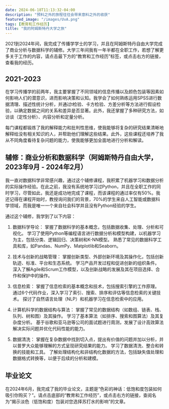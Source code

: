 ```yaml
---
date: 2024-06-18T11:13:32-04:00
description: "预料之外的旅程往往会带来意料之外的收获"
featured_image: "/images/UvA.png"
tags: [教育和工作经历]
title: "我的阿姆斯特丹大学之旅"
---
```

2021到2024年间，我完成了传播学学士的学习，并且在阿姆斯特丹自由大学完成了商业分析与数据科学的辅修。大学三年间我有一年半都在全职工作，若想了解更多关于工作的内容，请点击最下方的“教育和工作经历”标签，或点击右方的链接，查看我的经历。
<!--more--> 
## 2021-2023
在学习传播学的前两年，我主要掌握了不同领域的信息传播以及颜色包装等因素如何影响人们的潜意识，进而影响决策和认知。我学会了如何熟练运用SPSS进行数据清理、描述性统计分析，并通过t检验、卡方检验、方差分析等方法进行假设检验，以确定数据之间的关系和差异是否显著。此外，我还掌握了多种研究方法，如访谈（定性分析）、内容分析和定量分析。

每门课程都锻炼了我的解释能力和批判性思维，使我能够将复杂的研究结果清晰地解释给没有相关知识的人，并帮助他们理解这些结果。此外，这些课程还培养了我从不同角度看待复杂问题的能力，使我能够更加全面地进行分析和解读。

## 辅修：商业分析和数据科学（阿姆斯特丹自由大学，2023年9月 - 2024年2月）
我一直对数据科学非常感兴趣，通过这个辅修课程，我积累了机器学习和数据分析的实际操作经验。在此之前，我没有系统地学习过Python，并且在全职工作的同时学习，尽管如此，我还是成功地完成了课程，而该课程的通过率仅有50%。我还记得在课程开始时，教授询问我们的背景，70%的学生来自人工智能或数据科学领域，而我是唯一一个来自社会科学并且没有Python经验的学生。

通过这个辅修，我学到了以下内容：

1. 数据科学导论：
掌握了数据科学的基本概念，包括数据收集、处理、分析和可视化。
学习了使用Python等编程语言进行数据分析和模型构建，以机器学习为主，包括分类、逻辑回归、决策树和K-NN模型。
熟悉了常见的数据科学工具和库，如Pandas、NumPy、Matplotlib和Seaborn。

3. 技术与创新的战略管理：
掌握创新类型、外部创新环境及其操作化，包括创新轨迹、标准、平台和生态系统。
学习产品开发过程和促进创新的组织条件。
深入了解Agile和Scrum工作模型，以及创新战略的发展及其在项目选择、合作和保护中的操作。

5. 信息检索：
掌握了信息检索的基本概念和技术，包括搜索引擎的工作原理。
通过6个代码作业，深入学习了索引、搜索、排序和评估等信息检索的关键技术。
探讨了自然语言处理（NLP）和机器学习在信息检索中的应用。

6. 计算机科学的数据结构与算法：
掌握了常见的数据结构（如数组、链表、栈、队列、树和图）及其操作。
学习了基本算法（如排序、搜索和图算法）及其复杂度分析。
基于谷歌和亚马逊等公司的面试题进行周测，发展了设计高效算法解决实际问题并优化代码性能的能力。

8. 数据清洗：
掌握在复杂数据中找到切入点，提出有价值的问题并加以分析，并以普罗大众能够理解的方式呈现研究结果的能力。
学习了数据清洗、整合和转换的技能和工具。
了解处理结构化和非结构化数据的方法，包括缺失值处理和数据格式转换等，以便于后续的分析和建模。

## 毕业论文
在2024年6月，我完成了我的毕业论文，主题是“色彩的神话：低饱和度包装如何吸引你购买？”。请点击底部的“教育和工作经历”，或点击右方的链接，查阅名为“揭示淡色（低饱和度）包装对您选择苏打水的影响”的文章。







